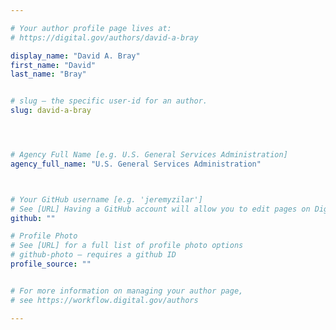 ```yaml
---

# Your author profile page lives at:
# https://digital.gov/authors/david-a-bray

display_name: "David A. Bray"
first_name: "David"
last_name: "Bray"


# slug — the specific user-id for an author.
slug: david-a-bray




# Agency Full Name [e.g. U.S. General Services Administration]
agency_full_name: "U.S. General Services Administration"



# Your GitHub username [e.g. 'jeremyzilar']
# See [URL] Having a GitHub account will allow you to edit pages on DigitalGov. The image used in your GitHub account can also be used to populate your digital.gov profile photo.
github: ""

# Profile Photo
# See [URL] for a full list of profile photo options
# github-photo — requires a github ID
profile_source: ""


# For more information on managing your author page,
# see https://workflow.digital.gov/authors

---
```

